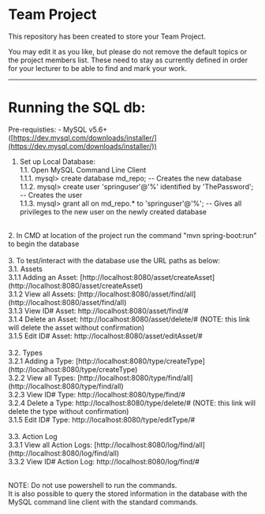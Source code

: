 # Team Project

This repository has been created to store your Team Project.

You may edit it as you like, but please do not remove the default topics or the project members list. These need to stay as currently defined in order for your lecturer to be able to find and mark your work.

---

# Running the SQL db:
Pre-requisties:
    - MySQL v5.6+ ([https://dev.mysql.com/downloads/installer/](https://dev.mysql.com/downloads/installer/))

1. Set up Local Database: <br>
 1.1. Open MySQL Command Line Client<br>
 1.1.1. mysql> create database md_repo; -- Creates the new database<br>
 1.1.2. mysql> create user 'springuser'@'%' identified by 'ThePassword'; -- Creates the user<br>
 1.1.3. mysql> grant all on md_repo.* to 'springuser'@'%'; -- Gives all privileges to the new user on the newly created database<br>
<br>
2. In CMD at location of the project run the command "mvn spring-boot:run" to begin the database<br>
<br>
3. To test/interact with the database use the URL paths as below:<br>
 3.1. Assets<br>
  3.1.1 Adding an Asset: [http://localhost:8080/asset/createAsset](http://localhost:8080/asset/createAsset)<br>
  3.1.2 View all Assets: [http://localhost:8080/asset/find/all](http://localhost:8080/asset/find/all)<br>
  3.1.3 View ID# Asset: http://localhost:8080/asset/find/#<br>
  3.1.4 Delete an Asset: http://localhost:8080/asset/delete/# (NOTE: this link will delete the asset without confirmation)<br>
  3.1.5 Edit ID# Asset: http://localhost:8080/asset/editAsset/#<br>
 <br>
 3.2. Types<br>
  3.2.1 Adding a Type: [http://localhost:8080/type/createType](http://localhost:8080/type/createType)<br>
  3.2.2 View all Types: [http://localhost:8080/type/find/all](http://localhost:8080/type/find/all)<br>
  3.2.3 View ID# Type: http://localhost:8080/type/find/#<br>
  3.2.4 Delete a Type: http://localhost:8080/type/delete/# (NOTE: this link will delete the type without confirmation)<br>
  3.1.5 Edit ID# Type: http://localhost:8080/type/editType/#<br>
 <br>
 3.3. Action Log<br>
  3.3.1 View all Action Logs: [http://localhost:8080/log/find/all](http://localhost:8080/log/find/all)<br>
  3.3.2 View ID# Action Log: http://localhost:8080/log/find/#<br>
 <br>
 
 NOTE: Do not use powershell to run the commands.<br>
 It is also possible to query the stored information in the database with the MySQL command line client with the standard commands.
